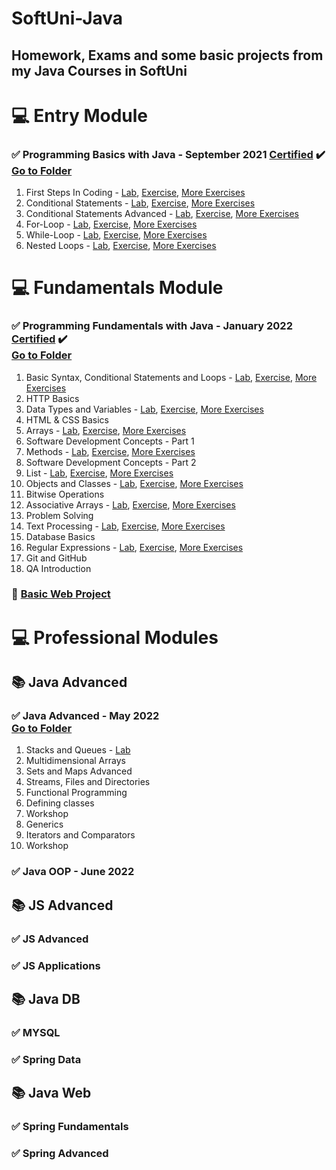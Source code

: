 # SoftUni-Java
<h2>
Homework, Exams and some basic projects from my Java Courses in SoftUni
</h2>
<h1>  
   <g-emoji alias="computer" fallback-src="https://github.githubassets.com/images/icons/emoji/unicode/1f4bb.png" class="emoji-result">💻</g-emoji>
  Entry Module
<h3 dir="auto">
<g-emoji class="g-emoji" alias="white_check_mark" fallback-src="https://github.githubassets.com/images/icons/emoji/unicode/2705.png">✅</g-emoji>
Programming Basics with Java - September 2021
<a href="https://softuni.bg/certificates/details/116262/73050821" rel="nofollow">Certified</a>
<g-emoji class="g-emoji" alias="heavy_check_mark" fallback-src="https://github.githubassets.com/images/icons/emoji/unicode/2714.png">✔️</g-emoji>
 <br><a href="https://github.com/MartoDD/SoftUni-Java-Web-Developer/tree/main/Programming%20Basics%20with%20Java/src" rel=nofollow>Go to Folder</a>
</h3>
  
 
  
1. First Steps In Coding - <a href="https://github.com/MartoDD/SoftUni-Java-Web-Developer/tree/main/Programming%20Basics%20with%20Java/src/FirstStepsInCoding/Lab" rel="nofollow">Lab</a>, <a href="https://github.com/MartoDD/SoftUni-Java-Web-Developer/tree/main/Programming%20Basics%20with%20Java/src/FirstStepsInCoding/Excersises">Exercise</a>, <a href="https://github.com/MartoDD/SoftUni-Java-Web-Developer/tree/main/Programming%20Basics%20with%20Java/src/FirstStepsInCoding/MoreExercises">More Exercises</a> 
2. Conditional Statements - <a href="https://github.com/MartoDD/SoftUni-Java-Web-Developer/tree/main/Programming%20Basics%20with%20Java/src/ConditionalStatements/Lab" rel="nofollow">Lab</a>, <a href="https://github.com/MartoDD/SoftUni-Java-Web-Developer/tree/main/Programming%20Basics%20with%20Java/src/ConditionalStatements/Excersises">Exercise</a>, <a href="https://github.com/MartoDD/SoftUni-Java-Web-Developer/tree/main/Programming%20Basics%20with%20Java/src/ConditionalStatements/MoreExcersises">More Exercises</a> 
3. Conditional Statements Advanced - <a href="https://github.com/MartoDD/SoftUni-Java-Web-Developer/tree/main/Programming%20Basics%20with%20Java/src/ConditionalStatementsAdvanced/Lab" rel="nofollow">Lab</a>, <a href="https://github.com/MartoDD/SoftUni-Java-Web-Developer/tree/main/Programming%20Basics%20with%20Java/src/ConditionalStatementsAdvanced/Excersises">Exercise</a>, <a href="https://github.com/MartoDD/SoftUni-Java-Web-Developer/tree/main/Programming%20Basics%20with%20Java/src/ConditionalStatementsAdvanced/MoreExcersises">More Exercises</a> 
4. For-Loop - <a href="https://github.com/MartoDD/SoftUni-Java-Web-Developer/tree/main/Programming%20Basics%20with%20Java/src/ForLoop/Lab" rel="nofollow">Lab</a>, <a href="https://github.com/MartoDD/SoftUni-Java-Web-Developer/tree/main/Programming%20Basics%20with%20Java/src/ForLoop/Excersises">Exercise</a>, <a href="https://github.com/MartoDD/SoftUni-Java-Web-Developer/tree/main/Programming%20Basics%20with%20Java/src/ForLoop/MoreExcersises">More Exercises</a> 
5. While-Loop - <a href="https://github.com/MartoDD/SoftUni-Java-Web-Developer/tree/main/Programming%20Basics%20with%20Java/src/WhileLoop/Lab" rel="nofollow">Lab</a>, <a href="https://github.com/MartoDD/SoftUni-Java-Web-Developer/tree/main/Programming%20Basics%20with%20Java/src/WhileLoop/Excersies">Exercise</a>, <a href="https://github.com/MartoDD/SoftUni-Java-Web-Developer/tree/main/Programming%20Basics%20with%20Java/src/WhileLoop/MoreExcersises">More Exercises</a> 
6. Nested Loops - <a href="https://github.com/MartoDD/SoftUni-Java-Web-Developer/tree/main/Programming%20Basics%20with%20Java/src/NestedLoops/Lab" rel="nofollow">Lab</a>, <a href="https://github.com/MartoDD/SoftUni-Java-Web-Developer/tree/main/Programming%20Basics%20with%20Java/src/NestedLoops/Excersises">Exercise</a>, <a href="https://github.com/MartoDD/SoftUni-Java-Web-Developer/tree/main/Programming%20Basics%20with%20Java/src/NestedLoops/MoreExcersises">More Exercises</a>
</h1>
<h1>
   <g-emoji alias="computer" fallback-src="https://github.githubassets.com/images/icons/emoji/unicode/1f4bb.png" class="emoji-result">💻</g-emoji>
  Fundamentals Module
  </h1>
  <h3 dir="auto">
<g-emoji class="g-emoji" alias="white_check_mark" fallback-src="https://github.githubassets.com/images/icons/emoji/unicode/2705.png">✅</g-emoji>
Programming Fundamentals with Java - January 2022
<a href="https://softuni.bg/certificates/details/129682/3210635c" rel="nofollow">Certified</a>
<g-emoji class="g-emoji" alias="heavy_check_mark" fallback-src="https://github.githubassets.com/images/icons/emoji/unicode/2714.png">✔️</g-emoji>
 <br><a href="https://github.com/MartoDD/SoftUni-Java-Web-Developer/tree/main/Programming%20Fundamentals%20with%20Java/src" rel=nofollow>Go to Folder</a>
</h3>


1. Basic Syntax, Conditional Statements and Loops - <a href="https://github.com/MartoDD/SoftUni-Java-Web-Developer/tree/main/Programming%20Fundamentals%20with%20Java/src/BasicSyntaxConditionalStatementsAndLoops/Lab" rel="nofollow">Lab</a>, <a href="https://github.com/MartoDD/SoftUni-Java-Web-Developer/tree/main/Programming%20Fundamentals%20with%20Java/src/BasicSyntaxConditionalStatementsAndLoops/Exercise">Exercise</a>, <a href="https://github.com/MartoDD/SoftUni-Java-Web-Developer/tree/main/Programming%20Fundamentals%20with%20Java/src/BasicSyntaxConditionalStatementsAndLoops/MoreExercises">More Exercises</a>
2. HTTP Basics
3. Data Types and Variables - <a href="https://github.com/MartoDD/SoftUni-Java-Web-Developer/tree/main/Programming%20Fundamentals%20with%20Java/src/DataTypesAndVariables/Lab" rel="nofollow">Lab</a>, <a href="https://github.com/MartoDD/SoftUni-Java-Web-Developer/tree/main/Programming%20Fundamentals%20with%20Java/src/DataTypesAndVariables/Exercise">Exercise</a>, <a href="https://github.com/MartoDD/SoftUni-Java-Web-Developer/tree/main/Programming%20Fundamentals%20with%20Java/src/DataTypesAndVariables/MoreExercise">More Exercises</a>
4. HTML & CSS Basics
5. Arrays - <a href="https://github.com/MartoDD/SoftUni-Java-Web-Developer/tree/main/Programming%20Fundamentals%20with%20Java/src/Arrays/Lab" rel="nofollow">Lab</a>, <a href="https://github.com/MartoDD/SoftUni-Java-Web-Developer/tree/main/Programming%20Fundamentals%20with%20Java/src/Arrays/Exercise">Exercise</a>, <a href="https://github.com/MartoDD/SoftUni-Java-Web-Developer/tree/main/Programming%20Fundamentals%20with%20Java/src/Arrays/MoreExercises">More Exercises</a>
6. Software Development Concepts - Part 1
7. Methods - <a href="https://github.com/MartoDD/SoftUni-Java-Web-Developer/tree/main/Programming%20Fundamentals%20with%20Java/src/Methods/Lab" rel="nofollow">Lab</a>, <a href="https://github.com/MartoDD/SoftUni-Java-Web-Developer/tree/main/Programming%20Fundamentals%20with%20Java/src/Methods/Exercises">Exercise</a>, <a href="https://github.com/MartoDD/SoftUni-Java-Web-Developer/tree/main/Programming%20Fundamentals%20with%20Java/src/Methods/MoreExercises">More Exercises</a>
8. Software Development Concepts - Part 2
9. List - <a href="https://github.com/MartoDD/SoftUni-Java-Web-Developer/tree/main/Programming%20Fundamentals%20with%20Java/src/Lists/Lab" rel="nofollow">Lab</a>, <a href="https://github.com/MartoDD/SoftUni-Java-Web-Developer/tree/main/Programming%20Fundamentals%20with%20Java/src/Lists/Excersise">Exercise</a>, <a href="https://github.com/MartoDD/SoftUni-Java-Web-Developer/tree/main/Programming%20Fundamentals%20with%20Java/src/Lists/MoreExercise">More Exercises</a>
10. Objects and Classes - <a href="https://github.com/MartoDD/SoftUni-Java-Web-Developer/tree/main/Programming%20Fundamentals%20with%20Java/src/Objects%D0%90ndClasses/Lab" rel="nofollow">Lab</a>, <a href="https://github.com/MartoDD/SoftUni-Java-Web-Developer/tree/main/Programming%20Fundamentals%20with%20Java/src/Objects%D0%90ndClasses/Exercise">Exercise</a>, <a href="https://github.com/MartoDD/SoftUni-Java-Web-Developer/tree/main/Programming%20Fundamentals%20with%20Java/src/Objects%D0%90ndClasses/MoreExercises">More Exercises</a>
11. Bitwise Operations
12. Associative Arrays - <a href="https://github.com/MartoDD/SoftUni-Java-Web-Developer/tree/main/Programming%20Fundamentals%20with%20Java/src/MapsLambdaAndStreamAPI/Lab" rel="nofollow">Lab</a>, <a href="https://github.com/MartoDD/SoftUni-Java-Web-Developer/tree/main/Programming%20Fundamentals%20with%20Java/src/MapsLambdaAndStreamAPI/Exercises">Exercise</a>, <a href="https://github.com/MartoDD/SoftUni-Java-Web-Developer/tree/main/Programming%20Fundamentals%20with%20Java/src/MapsLambdaAndStreamAPI/MoreExercises">More Exercises</a>
13. Problem Solving
14. Text Processing - <a href="https://github.com/MartoDD/SoftUni-Java-Web-Developer/tree/main/Programming%20Fundamentals%20with%20Java/src/TextProcessing/Lab" rel="nofollow">Lab</a>, <a href="https://github.com/MartoDD/SoftUni-Java-Web-Developer/tree/main/Programming%20Fundamentals%20with%20Java/src/TextProcessing/Exercise">Exercise</a>, <a href="https://github.com/MartoDD/SoftUni-Java-Web-Developer/tree/main/Programming%20Fundamentals%20with%20Java/src/TextProcessing/MoreExercises">More Exercises</a>
15. Database Basics
16. Regular Expressions - <a href="https://github.com/MartoDD/SoftUni-Java-Web-Developer/tree/main/Programming%20Fundamentals%20with%20Java/src/RegularExpressions/Lab" rel="nofollow">Lab</a>, <a href="https://github.com/MartoDD/SoftUni-Java-Web-Developer/tree/main/Programming%20Fundamentals%20with%20Java/src/RegularExpressions/Exercises">Exercise</a>, <a href="https://github.com/MartoDD/SoftUni-Java-Web-Developer/tree/main/Programming%20Fundamentals%20with%20Java/src/RegularExpressions/MoreExercises">More Exercises</a>
17. Git and GitHub
18. QA Introduction
<h3>
<g-emoji alias="wrench" fallback-src="https://github.githubassets.com/images/icons/emoji/unicode/1f527.png" class="emoji-result">🔧</g-emoji> <a href="https://github.com/MartoDD/Basic-Web-Project--Phonebook">Basic Web Project</a>
   </h3>

<h1>
   <g-emoji alias="computer" fallback-src="https://github.githubassets.com/images/icons/emoji/unicode/1f4bb.png" class="emoji-result">💻</g-emoji>
  Professional Modules
  </h1>
  <h2>
  <g-emoji alias="books" fallback-src="https://github.githubassets.com/images/icons/emoji/unicode/1f4da.png" class="emoji-result">📚</g-emoji>
  Java Advanced
  </h2>
  <h3>
  <g-emoji class="g-emoji" alias="white_check_mark" fallback-src="https://github.githubassets.com/images/icons/emoji/unicode/2705.png">✅</g-emoji>
  Java Advanced - May 2022
   <br><a href="https://github.com/MartoDD/SoftUni-Java-Web-Developer/tree/main/Professional%20Modules/Java%20Advanced/Java%20Advanced/src" rel=nofollow>Go to Folder</a>
  </h3>
  
  1. Stacks and Queues - <a href="https://github.com/MartoDD/SoftUni-Java-Web-Developer/tree/main/Professional%20Modules/Java%20Advanced/Java%20Advanced/src/StacksAndQueues/Lab" rel="nofollow">Lab</a>
  2. Multidimensional Arrays 
  3. Sets and Maps Advanced 
  4. Streams, Files and Directories 
  5. Functional Programming 
  6. Defining classes 
  7. Workshop 
  8. Generics 
  9. Iterators and Comparators 
  10. Workshop 
  <h3>
  <g-emoji class="g-emoji" alias="white_check_mark" fallback-src="https://github.githubassets.com/images/icons/emoji/unicode/2705.png">✅</g-emoji>
  Java OOP - June 2022
  </h3>
  <h2>
  <g-emoji alias="books" fallback-src="https://github.githubassets.com/images/icons/emoji/unicode/1f4da.png" class="emoji-result">📚</g-emoji>
  JS Advanced
  </h2>
  <h3>
  <g-emoji class="g-emoji" alias="white_check_mark" fallback-src="https://github.githubassets.com/images/icons/emoji/unicode/2705.png">✅</g-emoji>
  JS Advanced
  </h3>
  <h3>
  <g-emoji class="g-emoji" alias="white_check_mark" fallback-src="https://github.githubassets.com/images/icons/emoji/unicode/2705.png">✅</g-emoji>
  JS Applications
  </h3>
  <h2>
  <g-emoji alias="books" fallback-src="https://github.githubassets.com/images/icons/emoji/unicode/1f4da.png" class="emoji-result">📚</g-emoji>
  Java DB
  </h2>
  <h3>
  <g-emoji class="g-emoji" alias="white_check_mark" fallback-src="https://github.githubassets.com/images/icons/emoji/unicode/2705.png">✅</g-emoji>
  MYSQL
  </h3>
  <h3>
  <g-emoji class="g-emoji" alias="white_check_mark" fallback-src="https://github.githubassets.com/images/icons/emoji/unicode/2705.png">✅</g-emoji>
  Spring Data
  </h3>
  <h2>
  <g-emoji alias="books" fallback-src="https://github.githubassets.com/images/icons/emoji/unicode/1f4da.png" class="emoji-result">📚</g-emoji>
  Java Web
  </h2>
  <h3>
  <g-emoji class="g-emoji" alias="white_check_mark" fallback-src="https://github.githubassets.com/images/icons/emoji/unicode/2705.png">✅</g-emoji>
  Spring Fundamentals
  </h3>
  <h3>
  <g-emoji class="g-emoji" alias="white_check_mark" fallback-src="https://github.githubassets.com/images/icons/emoji/unicode/2705.png">✅</g-emoji>
  Spring Advanced
  </h3>
  
